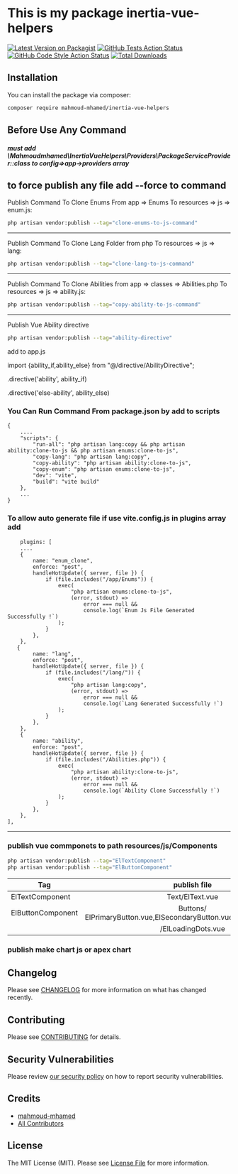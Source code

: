 # This is my package inertia-vue-helpers

[![Latest Version on Packagist](https://img.shields.io/packagist/v/mahmoud-mhamed/inertia-vue-helpers.svg?style=flat-square)](https://packagist.org/packages/mahmoud-mhamed/inertia-vue-helpers)
[![GitHub Tests Action Status](https://img.shields.io/github/actions/workflow/status/mahmoud-mhamed/inertia-vue-helpers/run-tests.yml?branch=main&label=tests&style=flat-square)](https://github.com/mahmoud-mhamed/inertia-vue-helpers/actions?query=workflow%3Arun-tests+branch%3Amain)
[![GitHub Code Style Action Status](https://img.shields.io/github/actions/workflow/status/mahmoud-mhamed/inertia-vue-helpers/fix-php-code-style-issues.yml?branch=main&label=code%20style&style=flat-square)](https://github.com/mahmoud-mhamed/inertia-vue-helpers/actions?query=workflow%3A"Fix+PHP+code+style+issues"+branch%3Amain)
[![Total Downloads](https://img.shields.io/packagist/dt/mahmoud-mhamed/inertia-vue-helpers.svg?style=flat-square)](https://packagist.org/packages/mahmoud-mhamed/inertia-vue-helpers)

[//]: # (This is where your description should go. Limit it to a paragraph or two. Consider adding a small example.)

## Installation

You can install the package via composer:

```bash
composer require mahmoud-mhamed/inertia-vue-helpers
```

## Before Use Any Command
##### must add \Mahmoudmhamed\InertiaVueHelpers\Providers\PackageServiceProvider::class to config=>app->providers array
to force publish any file add --force to command
---

Publish Command To Clone Enums From app => Enums To resources => js => enum.js:
```bash
php artisan vendor:publish --tag="clone-enums-to-js-command"
```
---

Publish Command To Clone Lang Folder from php To resources => js => lang:
```bash
php artisan vendor:publish --tag="clone-lang-to-js-command"
```
---

Publish Command To Clone Abilities from app => classes => Abilities.php To resources => js => ability.js:
```bash
php artisan vendor:publish --tag="copy-ability-to-js-command"
```
---

Publish Vue Ability directive
```bash
php artisan vendor:publish --tag="ability-directive"
```

add to app.js

import {ability_if,ability_else} from "@/directive/AbilityDirective";

.directive('ability', ability_if)

.directive('else-ability', ability_else)


### You Can Run Command From package.json by add to scripts
```
{
    ....
    "scripts": {
        "run-all": "php artisan lang:copy && php artisan ability:clone-to-js && php artisan enums:clone-to-js",
        "copy-lang": "php artisan lang:copy",
        "copy-ability": "php artisan ability:clone-to-js",
        "copy-enum": "php artisan enums:clone-to-js",
        "dev": "vite",
        "build": "vite build"
    },
    ...
}
```


### To allow auto generate file if use vite.config.js in plugins array add
```
    plugins: [
    ....
    {
        name: "enum_clone",
        enforce: "post",
        handleHotUpdate({ server, file }) {
            if (file.includes("/app/Enums")) {
                exec(
                    "php artisan enums:clone-to-js",
                    (error, stdout) =>
                        error === null &&
                        console.log(`Enum Js File Generated Successfully !`)
                );
            }
        },
    },
   {
        name: "lang",
        enforce: "post",
        handleHotUpdate({ server, file }) {
            if (file.includes("/lang/")) {
                exec(
                    "php artisan lang:copy",
                    (error, stdout) =>
                        error === null &&
                        console.log(`Lang Generated Successfully !`)
                );
            }
        },
    },
    {
        name: "ability",
        enforce: "post",
        handleHotUpdate({ server, file }) {
            if (file.includes("/Abilities.php")) {
                exec(
                    "php artisan ability:clone-to-js",
                    (error, stdout) =>
                        error === null &&
                        console.log(`Ability Clone Successfully !`)
                );
            }
        },
    },
],

```

---

### publish vue commponets  to path resources/js/Components
```bash
php artisan vendor:publish --tag="ElTextComponent"
php artisan vendor:publish --tag="ElButtonComponent"
```
| Tag               |                             publish file                              |  description |
|-------------------|:---------------------------------------------------------------------:|-------------:|
| ElTextComponent   |                            Text/ElText.vue                            |              |
| ElButtonComponent | Buttons/ ElPrimaryButton.vue,ElSecondaryButton.vue,ElSubmitButton.vue |              |
|                   |                          /ElLoadingDots.vue                           |              |

### publish make chart js or  apex chart

## Changelog

Please see [CHANGELOG](CHANGELOG.md) for more information on what has changed recently.

## Contributing

Please see [CONTRIBUTING](CONTRIBUTING.md) for details.

## Security Vulnerabilities

Please review [our security policy](../../security/policy) on how to report security vulnerabilities.

## Credits

- [mahmoud-mhamed](https://github.com/mahmoud-mhamed)
- [All Contributors](../../contributors)

## License

The MIT License (MIT). Please see [License File](LICENSE.md) for more information.
